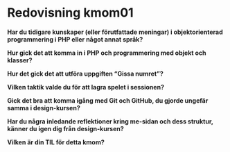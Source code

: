 ---
---
Redovisning kmom01
=========================

**Har du tidigare kunskaper (eller förutfattade meningar) i objektorienterad programmering i PHP eller något annat språk?**

**Hur gick det att komma in i PHP och programmering med objekt och klasser?**

**Hur det gick det att utföra uppgiften “Gissa numret”?**

**Vilken taktik valde du för att lagra spelet i sessionen?**

**Gick det bra att komma igång med Git och GitHub, du gjorde ungefär samma i design-kursen?**

**Har du några inledande reflektioner kring me-sidan och dess struktur, känner du igen dig från design-kursen?**

**Vilken är din TIL för detta kmom?**
